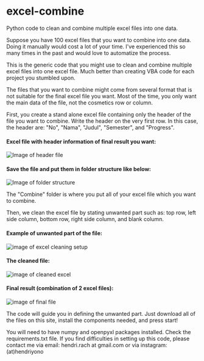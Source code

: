 # excel-combine
Python code to clean and combine multiple excel files into one data.

Suppose you have 100 excel files that you want to combine into one data. Doing it manually would cost a lot of your time.
I've experienced this so many times in the past and would love to automatize the process.

This is the generic code that you might use to clean and combine multiple excel files into one excel file. 
Much better than creating VBA code for each project you stumbled upon.

The files that you want to combine might come from several format that is not suitable for the final excel file you want.
Most of the time, you only want the main data of the file, not the cosmetics row or column.

First, you create a stand alone excel file containing only the header of the file you want to combine. 
Write the header on the very first row. In this case, the header are: "No", "Nama", "Judul", "Semester", and "Progress". 

#### Excel file with header information of final result you want:
![Image of header file](https://hendriyono.files.wordpress.com/2019/10/header-example-e1571735106670.png)

#### Save the file and put them in folder structure like below:
![Image of folder structure](https://hendriyono.files.wordpress.com/2019/10/folder-structure-e1571735118967.png)

The "Combine" folder is where you put all of your excel file which you want to combine.

Then, we clean the excel file by stating unwanted part such as: top row, left side column, bottom row, right side column, and blank column.

#### Example of unwanted part of the file:

![image of excel cleaning setup](https://hendriyono.files.wordpress.com/2019/10/excel-cleaning-fin-e1571772803451.png)

#### The cleaned file:

![image of cleaned excel](https://hendriyono.files.wordpress.com/2019/10/cleaned-file-e1571732706425.png)

#### Final result (combination of 2 excel files):

![image of final file](https://hendriyono.files.wordpress.com/2019/10/combined-file-e1571733649282.png)

The code will guide you in defining the unwanted part. Just download all of the files on this site, install the components needed, and press start!

You will need to have numpy and openpyxl packages installed. Check the requirements.txt file. 
If you find difficulties in setting up this code, please contact me via email: hendri.rach at gmail.com or via instagram: (at)hendriyono
